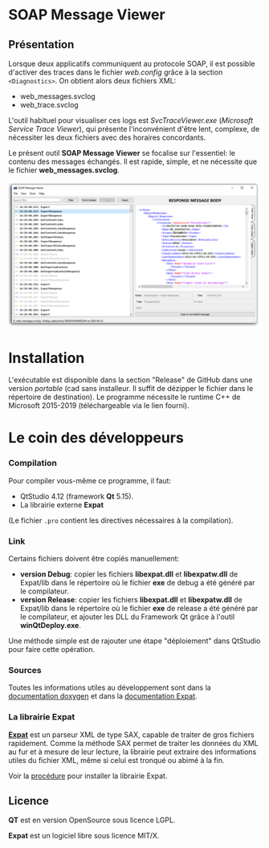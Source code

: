 # SOAP Message Viewer

## Présentation

Lorsque deux applicatifs communiquent au protocole SOAP, il est possible d'activer des traces dans le fichier *web.config* grâce à la section `<Diagnostics>`.
On obtient alors deux fichiers XML:

- web_messages.svclog
- web_trace.svclog

L'outil habituel pour visualiser ces logs est *SvcTraceViewer.exe* (*Microsoft Service Trace Viewer*), qui présente l'inconvénient d'être lent, complexe, de nécessiter les deux fichiers avec des horaires concordants.

Le présent outil **SOAP Message Viewer** se focalise sur l'essentiel: le contenu des messages échangés. Il est rapide, simple, et ne nécessite que le fichier **web_messages.svclog**.

![Screenshot](docs/images/Capture.png)

# Installation

L'exécutable est disponible dans la section "Release" de GitHub dans une version _portable_ (cad sans installeur. Il suffit de dézipper le fichier dans le répertoire de destination).
Le programme nécessite le runtime C++ de Microsoft 2015-2019 (téléchargeable via le lien fourni).

# Le coin des développeurs

### Compilation

Pour compiler vous-même ce programme, il faut:
- QtStudio 4.12 (framework **Qt** 5.15).
- La librairie externe **Expat**

(Le fichier `.pro` contient les directives nécessaires à la compilation).

### Link

Certains fichiers doivent être copiés manuellement:

- **version Debug**: copier les fichiers **libexpat.dll** et **libexpatw.dll** de Expat/lib dans le répertoire où le fichier **exe** de debug a été généré par le compilateur.
- **version Release**: copier les fichiers **libexpat.dll** et **libexpatw.dll** de Expat/lib dans le répertoire où le fichier **exe** de release a été généré par le compilateur, et ajouter les DLL du Framework Qt grâce à l'outil **winQtDeploy.exe**.

Une méthode simple est de rajouter une étape "déploiement" dans QtStudio pour faire cette opération.

### Sources

Toutes les informations utiles au développement sont dans la [documentation doxygen](https://sphinkie.github.io/SOAP-Message-Viewer/doxygen/html/index.html) et dans la [documentation Expat](https://sphinkie.github.io/SOAP-Message-Viewer/expat/reference.html).

### La librairie Expat

[**Expat**](https://libexpat.github.io/) est un  parseur XML de type SAX, capable de traiter de gros fichiers rapidement.
Comme la méthode SAX permet de traiter les données du XML au fur et à mesure de leur lecture, la librairie peut extraire des informations utiles du fichier XML, même si celui est tronqué ou abimé à la fin.

Voir la [procédure](docs/expat/readme.md) pour installer la librairie Expat.

## Licence

**QT** est en version OpenSource sous licence LGPL.

**Expat** est un logiciel libre sous licence MIT/X.
